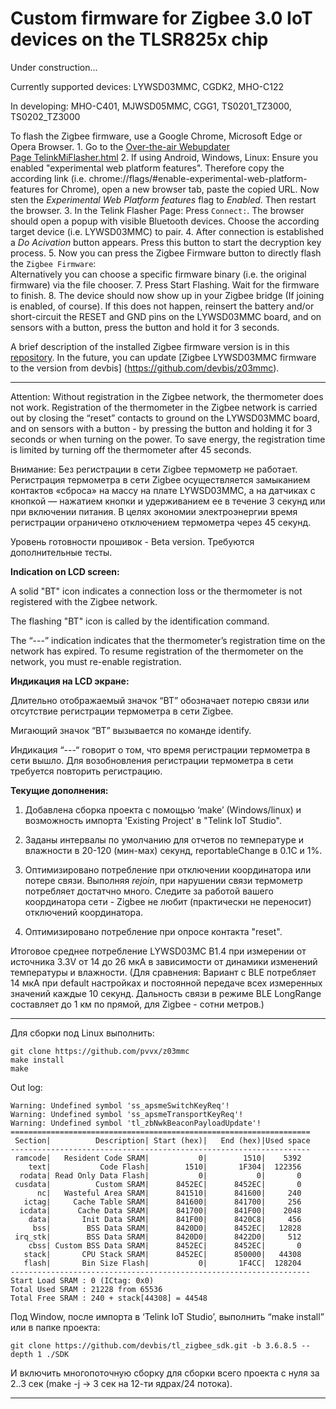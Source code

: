# Custom firmware for Zigbee 3.0 IoT devices on the TLSR825x chip

Under construction...

Currently supported devices: LYWSD03MMC, CGDK2, MHO-C122

In developing: MHO-C401, MJWSD05MMC, CGG1, TS0201_TZ3000, TS0202_TZ3000


To flash the Zigbee firmware, use a Google Chrome, Microsoft Edge or Opera Browser.
	1. Go to the [Over-the-air Webupdater Page TelinkMiFlasher.html](https://pvvx.github.io/ATC_MiThermometer/TelinkMiFlasher.html)
	2. If using Android, Windows, Linux: Ensure you enabled "experimental web platform features". Therefore copy the according link (i.e. chrome://flags/#enable-experimental-web-platform-features for Chrome), open a new browser tab, paste the copied URL. Now sten the _Experimental Web Platform features_ flag to _Enabled_. Then restart the browser.
	3. In the Telink Flasher Page: Press `Connect:`. The browser should open a popup with visible Bluetooth devices. Choose the according target device (i.e. LYWSD03MMC) to pair.
	4. After connection is established a _Do Acivation_ button appears. Press this button to start the decryption key process.
	5. Now you can press the Zigbee Firmware button to directly flash the `Zigbee Firmware`:<br>Alternatively you can choose a specific firmware binary (i.e. the original firmware) via the file chooser.
	7. Press Start Flashing. Wait for the firmware to finish.
	8. The device should now show up in your Zigbee bridge (If joining is enabled, of course). If this does not happen, reinsert the battery and/or short-circuit the RESET and GND pins on the LYWSD03MMC board, and on sensors with a button, press the button and hold it for 3 seconds.

A brief description of the installed Zigbee firmware version is in this [repository](https://github.com/pvvx/z03mmc).
In the future, you can update [Zigbee LYWSD03MMC firmware to the version from devbis] (https://github.com/devbis/z03mmc).

---

Attention: Without registration in the Zigbee network, the thermometer does not work. Registration of the thermometer in the Zigbee network is carried out by closing the “reset” contacts to ground on the LYWSD03MMC board, and on sensors with a button - by pressing the button and holding it for 3 seconds or when turning on the power. To save energy, the registration time is limited by turning off the thermometer after 45 seconds.

Внимание: Без регистрации в сети Zigbee термометр не работает. Регистрация термометра в сети Zigbee осуществляется замыканием контактов «сброса» на массу на плате LYWSD03MMC, а на датчиках с кнопкой — нажатием кнопки и удерживанием ее в течение 3 секунд или при включении питания. В целях экономии электроэнергии время регистрации ограничено отключением термометра через 45 секунд.

Уровень готовности прошивок - Beta version. Требуются дополнительные тесты.

**Indication on LCD screen:**

A solid "BT" icon indicates a connection loss or the thermometer is not registered with the Zigbee network.

The flashing "BT" icon is called by the identification command.

The “---” indication indicates that the thermometer’s registration time on the network has expired. To resume registration of the thermometer on the network, you must re-enable registration.

**Индикация на LCD экране:**

Длительно отображаемый значок “BT” обозначает потерю связи или отсутствие регистрации термометра в сети Zigbee.

Мигающий значок “BT” вызывается по команде identify.

Индикация “---“ говорит о том, что время регистрации термометра в сети вышло. Для возобновления регистрации термометра в сети требуется повторить регистрацию.


**Текущие дополнения:**

1. Добавлена сборка проекта с помощью ‘make’ (Windows/linux) и возможность импорта 'Existing Project' в "Telink IoT Studio".

2. Заданы интервалы по умолчанию для отчетов по температуре и влажности в 20-120 (мин-мах) секунд, reportableChange в 0.1C и 1%. 

3. Оптимизировано потребление при отключении координатора или потере связи. Выполняя _rejoin_, при нарушении связи термометр потребляет достатчно много. Следите за работой вашего координатора сети - Zigbee не любит (практически не переносит) отключений координатора.

4. Оптимизировано потребление при опросе контакта "reset".

Итоговое среднее потребление LYWSD03MC B1.4 при измерении от источника 3.3V от 14 до 26 мкА в зависимости от динамики изменений температуры и влажности. (Для сравнения: Вариант с BLE потребляет 14 мкА при default настройках и постоянной передаче всех измеренных значений каждые 10 секунд. Дальность связи в режиме BLE LongRange составляет до 1 км по прямой, для Zigbee - сотни метров.)

---

Для сборки под Linux выполнить:

```
git clone https://github.com/pvvx/z03mmc
make install
make
```

Out log:
```
Warning: Undefined symbol 'ss_apsmeSwitchKeyReq'!
Warning: Undefined symbol 'ss_apsmeTransportKeyReq'!
Warning: Undefined symbol 'tl_zbNwkBeaconPayloadUpdate'!
===================================================================
 Section|          Description| Start (hex)|   End (hex)|Used space
-------------------------------------------------------------------
 ramcode|   Resident Code SRAM|           0|        1510|    5392
    text|           Code Flash|        1510|       1F304|  122356
  rodata| Read Only Data Flash|           0|           0|       0
 cusdata|          Custom SRAM|      8452EC|      8452EC|       0
      nc|   Wasteful Area SRAM|      841510|      841600|     240
   ictag|     Cache Table SRAM|      841600|      841700|     256
  icdata|      Cache Data SRAM|      841700|      841F00|    2048
    data|       Init Data SRAM|      841F00|      8420C8|     456
     bss|        BSS Data SRAM|      8420D0|      8452EC|   12828
 irq_stk|        BSS Data SRAM|      8420D0|      8422D0|     512
    cbss| Custom BSS Data SRAM|      8452EC|      8452EC|       0
   stack|       CPU Stack SRAM|      8452EC|      850000|   44308
   flash|       Bin Size Flash|           0|       1F4CC|  128204
-------------------------------------------------------------------
Start Load SRAM : 0 (ICtag: 0x0)
Total Used SRAM : 21228 from 65536
Total Free SRAM : 240 + stack[44308] = 44548
```

Под Window, после импорта в ‘Telink IoT Studio’, выполнить “make install” или в папке проекта:
```
git clone https://github.com/devbis/tl_zigbee_sdk.git -b 3.6.8.5 --depth 1 ./SDK
```
И включить многопоточную сборку для сборки всего проекта с нуля за 2..3 сек (make -j -> 3 сек на 12-ти ядрах/24 потока).

---
